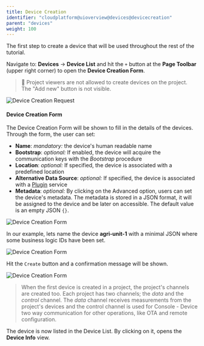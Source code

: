 ```yaml
---
title: Device Creation
identifier: "cloudplatform@uioverview@devices@devicecreation"
parent: "devices"
weight: 100
---
```


The first step to create a device that will be used throughout the rest of the tutorial.

Navigate to: **Devices** -> **Device List** and hit the `+` button at the **Page Toolbar** (upper right corner) to open the **Device Creation Form**.

> 🔐 Project viewers are not allowed to create devices on the project. The "Add new" button is not visible.

![Device Creation Request](/images/console_tutorial/device_creation.jpg?width=60pc)

#### Device Creation Form

The Device Creation Form will be shown to fill in the details of the devices. Through the form, the user can set:

- **Name**: _mandatory:_ the device's human readable name
- **Bootstrap**: _optional:_ If enabled, the device will acquire the communication keys with the _Bootstrap_ procedure
- **Location**: _optional:_ If specified, the device is associated with a predefined location
- **Alternative Data Source**: _optional:_ If specified, the device is associated with a [Plugin](/cloudplatform/ui/plugins) service
- **Metadata**: _optional:_ By clicking on the Advanced option, users can set the device's metadata. The metadata is stored in a JSON format, it will be assigned to the device and be later on accessible. The default value is an empty JSON `{}`.

![Device Creation Form](/images/console_tutorial/device_creation_form.jpg?width=60pc)

In our example, lets name the device **agri-unit-1** with a minimal JSON where some business logic IDs have been set.

![Device Creation Form](/images/console_tutorial/device_creation_form_filled.jpg?width=60pc)

Hit the `Create` button and a confirmation message will be shown.

![Device Creation Form](/images/console_tutorial/device_creation_form_completed.jpg?width=60pc)

> When the first device is created in a project, the project's channels are created too. Each project has two channels; the _data_ and the _control_ channel. The _data_ channel receives measurements from the project's devices and the control channel is used for Console - Device two way communication for other operations, like OTA and remote configuration.

The device is now listed in the Device List. By clicking on it, opens the **Device Info** view.
